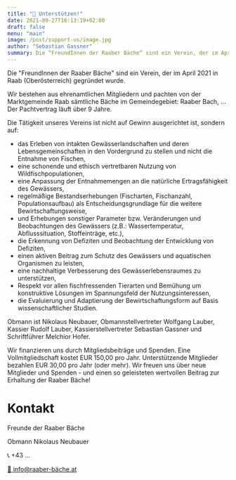 ```yaml
---
title: "🐋 Unterstützen!"
date: 2021-09-27T16:13:19+02:00
draft: false
menu: "main"
image: /post/support-us/image.jpg
author: "Sebastian Gassner"
summary: Die “FreundInnen der Raaber Bäche” sind ein Verein, der im April 2021 in gegründet wurde
---
```


Die "FreundInnen der Raaber Bäche" sind ein Verein, der im April 2021 in Raab (Oberösterreich) gegründet wurde.

Wir bestehen aus ehrenamtlichen Mitgliedern und pachten von der Marktgemeinde Raab sämtliche Bäche im Gemeindegebiet: Raaber Bach, ...
Der Pachtvertrag läuft über 9 Jahre.

Die Tätigkeit unseres Vereins ist nicht auf Gewinn ausgerichtet ist, sondern auf:

  - das Erleben von intakten Gewässerlandschaften und deren Lebensgemeinschaften in den Vordergrund zu stellen und nicht die Entnahme von Fischen,
  - eine schonende und ethisch vertretbaren Nutzung von Wildfischpopulationen,
  - eine Anpassung der Entnahmemengen an die natürliche Ertragsfähigkeit des Gewässers,
  - regelmäßige Bestandserhebungen (Fischarten, Fischanzahl, Populationsaufbau) als Entscheidungsgrundlage für die weitere Bewirtschaftungsweise,
  - und Erhebungen sonstiger Parameter bzw. Veränderungen und Beobachtungen des Gewässers (z.B.: Wassertemperatur, Abflusssituation, Stoffeinträge, etc.),
  - die Erkennung von Defiziten und Beobachtung der Entwicklung von Defiziten,
  - einen aktiven Beitrag zum Schutz des Gewässers und aquatischen Organismen zu leisten,
  - eine nachhaltige Verbesserung des Gewässerlebensraumes zu unterstützen,
  - Respekt vor allen fischfressenden Tierarten und Bemühung um konstruktive Lösungen im Spannungsfeld der Nutzungsinteressen,
  - die Evaluierung und Adaptierung der Bewirtschaftungsform auf Basis wissenschaftlicher Studien.

Obmann ist Nikolaus Neubauer, Obmannstellvertreter Wolfgang Lauber, Kassier Rudolf Lauber, Kassierstellvertreter Sebastian Gassner und Schriftführer Melchior Hofer.

Wir finanzieren uns durch Mitgliedsbeiträge und Spenden. Eine Vollmitgliedschaft kostet EUR 150,00 pro Jahr. Unterstützende Mitglieder bezahlen EUR 30,00 pro Jahr (oder mehr). Wir freuen uns über neue Mitglieder und Spenden - und einen so geleisteten wertvollen Beitrag zur Erhaltung der Raaber Bäche!

# Kontakt

Freunde der Raaber Bäche

Obmann Nikolaus Neubauer

📞 +43 ...

[📧 info@raaber-bäche.at](mailto:info@raaber-bäche.at)
